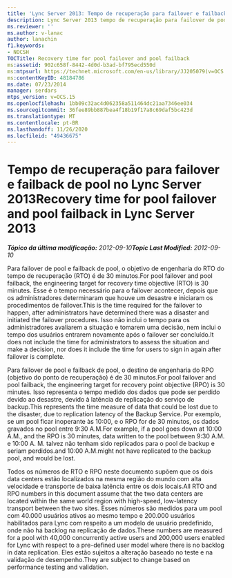 ```yaml
---
title: 'Lync Server 2013: Tempo de recuperação para failover e failback de pool'
description: Lync Server 2013 tempo de recuperação para failover de pool e failback de pool.
ms.reviewer: ''
ms.author: v-lanac
author: lanachin
f1.keywords:
- NOCSH
TOCTitle: Recovery time for pool failover and pool failback
ms:assetid: 902c658f-8442-4d0d-b3ad-bf795ecd550d
ms:mtpsurl: https://technet.microsoft.com/en-us/library/JJ205079(v=OCS.15)
ms:contentKeyID: 48184786
ms.date: 07/23/2014
manager: serdars
mtps_version: v=OCS.15
ms.openlocfilehash: 1bb09c32ac4d062358a511464dc21aa7346ee034
ms.sourcegitcommit: 36fee89bb887bea4f18b19f17a8c69daf5bc423d
ms.translationtype: MT
ms.contentlocale: pt-BR
ms.lasthandoff: 11/26/2020
ms.locfileid: "49436675"
---
```

# <a name="recovery-time-for-pool-failover-and-pool-failback-in-lync-server-2013"></a><span data-ttu-id="fb92a-103">Tempo de recuperação para failover e failback de pool no Lync Server 2013</span><span class="sxs-lookup"><span data-stu-id="fb92a-103">Recovery time for pool failover and pool failback in Lync Server 2013</span></span>

<div data-xmlns="http://www.w3.org/1999/xhtml">

<div class="topic" data-xmlns="http://www.w3.org/1999/xhtml" data-msxsl="urn:schemas-microsoft-com:xslt" data-cs="https://msdn.microsoft.com/">

<div data-asp="https://msdn2.microsoft.com/asp">



</div>

<div id="mainSection">

<div id="mainBody"><span data-ttu-id="fb92a-104">

<span> </span></span><span class="sxs-lookup"><span data-stu-id="fb92a-104">

<span> </span></span></span>

<span data-ttu-id="fb92a-105">_**Tópico da última modificação:** 2012-09-10_</span><span class="sxs-lookup"><span data-stu-id="fb92a-105">_**Topic Last Modified:** 2012-09-10_</span></span>

<span data-ttu-id="fb92a-106">Para failover de pool e failback de pool, o objetivo de engenharia do RTO do tempo de recuperação (RTO) é de 30 minutos.</span><span class="sxs-lookup"><span data-stu-id="fb92a-106">For pool failover and pool failback, the engineering target for recovery time objective (RTO) is 30 minutes.</span></span> <span data-ttu-id="fb92a-107">Esse é o tempo necessário para o failover acontecer, depois que os administradores determinaram que houve um desastre e iniciaram os procedimentos de failover.</span><span class="sxs-lookup"><span data-stu-id="fb92a-107">This is the time required for the failover to happen, after administrators have determined there was a disaster and initiated the failover procedures.</span></span> <span data-ttu-id="fb92a-108">Isso não inclui o tempo para os administradores avaliarem a situação e tomarem uma decisão, nem inclui o tempo dos usuários entrarem novamente após o failover ser concluído.</span><span class="sxs-lookup"><span data-stu-id="fb92a-108">It does not include the time for administrators to assess the situation and make a decision, nor does it include the time for users to sign in again after failover is complete.</span></span>

<span data-ttu-id="fb92a-109">Para failover de pool e failback de pool, o destino de engenharia do RPO (objetivo do ponto de recuperação) é de 30 minutos.</span><span class="sxs-lookup"><span data-stu-id="fb92a-109">For pool failover and pool failback, the engineering target for recovery point objective (RPO) is 30 minutes.</span></span> <span data-ttu-id="fb92a-110">Isso representa o tempo medido dos dados que pode ser perdido devido ao desastre, devido à latência de replicação do serviço de backup.</span><span class="sxs-lookup"><span data-stu-id="fb92a-110">This represents the time measure of data that could be lost due to the disaster, due to replication latency of the Backup Service.</span></span> <span data-ttu-id="fb92a-111">Por exemplo, se um pool ficar inoperante às 10:00, e o RPO for de 30 minutos, os dados gravados no pool entre 9:30 A.M.</span><span class="sxs-lookup"><span data-stu-id="fb92a-111">For example, if a pool goes down at 10:00 A.M., and the RPO is 30 minutes, data written to the pool between 9:30 A.M.</span></span> <span data-ttu-id="fb92a-112">e 10:00 A. M. talvez não tenham sido replicados para o pool de backup e seriam perdidos.</span><span class="sxs-lookup"><span data-stu-id="fb92a-112">and 10:00 A.M.might not have replicated to the backup pool, and would be lost.</span></span>

<span data-ttu-id="fb92a-113">Todos os números de RTO e RPO neste documento supõem que os dois data centers estão localizados na mesma região do mundo com alta velocidade e transporte de baixa latência entre os dois locais.</span><span class="sxs-lookup"><span data-stu-id="fb92a-113">All RTO and RPO numbers in this document assume that the two data centers are located within the same world region with high-speed, low-latency transport between the two sites.</span></span> <span data-ttu-id="fb92a-114">Esses números são medidos para um pool com 40.000 usuários ativos ao mesmo tempo e 200.000 usuários habilitados para Lync com respeito a um modelo de usuário predefinido, onde não há backlog na replicação de dados.</span><span class="sxs-lookup"><span data-stu-id="fb92a-114">These numbers are measured for a pool with 40,000 concurrently active users and 200,000 users enabled for Lync with respect to a pre-defined user model where there is no backlog in data replication.</span></span> <span data-ttu-id="fb92a-115">Eles estão sujeitos a alteração baseado no teste e na validação de desempenho.</span><span class="sxs-lookup"><span data-stu-id="fb92a-115">They are subject to change based on performance testing and validation.</span></span>

<span data-ttu-id="fb92a-116"></div>

<span> </span>

</div>

</div>

</span><span class="sxs-lookup"><span data-stu-id="fb92a-116"></div>

<span> </span>

</div>

</div>

</span></span></div>

